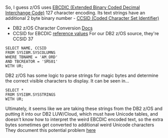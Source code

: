 So, I guess z/OS uses [EBCDIC (Extended Binary Coded Decimal Interchange Code)](https://simple.wikipedia.org/wiki/EBCDIC) 127 character encoding.
Its text strings have an additional 2 byte binary number - [CCSID (Coded Character Set Identifier)](https://www.ibm.com/docs/en/db2-for-zos/12?topic=conversion-coded-character-sets-ccsids)
- DB2 z/OS Character Conversion [Docs](https://www.ibm.com/docs/en/db2-for-zos/12?topic=concepts-character-conversion)
- CCSID for EBCDIC [reference values](https://www.ibm.com/docs/en/rdfi/9.6.0?topic=reference-ccsid-values)
For our DB2 z/OS source, they're CCSID 37
```
SELECT NAME, CCSID
FROM SYSIBM.SYSCOLUMNS
WHERE TBNAME = 'AM_ORD'
AND TBCREATOR = 'SMS01'
WITH UR;
```

DB2 z/OS has some logic to parse strings for magic bytes and determine the correct visible characters to display. It can be seen in...
```
SELECT *
FROM SYSIBM.SYSSTRINGS
WITH UR;
```
Ultimately, it seems like we are taking these strings from the DB2 z/OS and putting it into our DB2 LUW/Cloud, which must have Unicode tables, and doesn't know how to interpret the weird EBCDIC encoded text, so the extra bytes sometimes get converted to additional weird Unicode characters
They document this potential problem [here](https://www.ibm.com/docs/en/db2-for-zos/11?topic=dcup-potential-problems-when-inserting-non-unicode-data-into-unicode-table)

